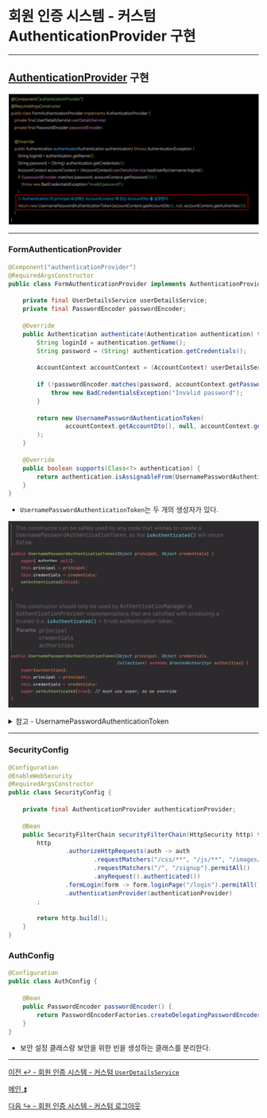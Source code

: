 # 회원 인증 시스템 - 커스텀 AuthenticationProvider 구현

---

## [AuthenticationProvider](https://github.com/genesis12345678/TIL/blob/main/Spring/security/AuthenticationArchitecture/AuthenticationProvider.md) 구현

![img.png](image/img.png)

---

### FormAuthenticationProvider

```java
@Component("authenticationProvider")
@RequiredArgsConstructor
public class FormAuthenticationProvider implements AuthenticationProvider {

    private final UserDetailsService userDetailsService;
    private final PasswordEncoder passwordEncoder;

    @Override
    public Authentication authenticate(Authentication authentication) throws AuthenticationException {
        String loginId = authentication.getName();
        String password = (String) authentication.getCredentials();

        AccountContext accountContext = (AccountContext) userDetailsService.loadUserByUsername(loginId);

        if (!passwordEncoder.matches(password, accountContext.getPassword())) {
            throw new BadCredentialsException("Invalid password");
        }

        return new UsernamePasswordAuthenticationToken(
                accountContext.getAccountDto(), null, accountContext.getAuthorities()
        );
    }

    @Override
    public boolean supports(Class<?> authentication) {
        return authentication.isAssignableFrom(UsernamePasswordAuthenticationToken.class);
    }
}
```

- `UsernamePasswordAuthenticationToken`는 두 개의 생성자가 있다.

![img_3.png](image/img_3.png)

<details>
    <summary> 참고 - UsernamePasswordAuthenticationToken</summary>

**폼 인증 과정**

![img_1.png](image/img_1.png)

1. 사용자가 `username`과 `password`를 제출하면 **UsernamePasswordAuthenticationFilter**는 `HttpServletRequest`에서 `username`과 `password`를 추출하여 
    인증 유형(`Authentication`)인 `UsernamePasswordAuthenticationToken`을 생성한다.
2. `UsernamePasswordAuthenticationToken` 이 인증을 위해 [AuthenticationManager](https://github.com/genesis12345678/TIL/blob/main/Spring/security/AuthenticationArchitecture/AuthenticationManager.md) 에게 전달된다.
    `AuthenticationManager`의 세부 사항은 사용자 정보가 저장되는 방식에 따라 달라진다.
3. 인증에 실패했을 때
   1. `SecurityContextHolder`가 지워진다.
   2. `RememberMeServices.loginFail`이 호출된다. 기억하기 인증을 구성하지 않은 경우에는 아무런 작업도 수행되지 않는다.
   3. `AuthenticationFailureHandler`가 호출된다.
4. 인증에 성공했을 때
   1. `SessionAuthenticationStrategy`에 새 로그인이 통보된다.
   2. `Authentication`이 `SecurityContextHolder`에 저장된다.
   3. `RememberMeServices.loginSuccess`이 호출된다. 기억하기 인증을 구성하지 않은 경우에는 아무런 작업도 수행되지 않는다.
   4. `ApplicationEventPublisher`는 **InteractiveAuthenticationSuccessEvent**를 발행한다.
   5. `AuthenticationSuccessHandler`가 호출된다. 일반적으로 로그인 페이지로 리다이렉션 할 때 **ExceptionTranslationFilter**에 의해 저장된 요청으로 리다이렉션 되는 `SimpleUrlAuthenticationSuccessHandler`이다.

![img_2.png](image/img_2.png)

> [참고 - 스프링 공식 문서](https://docs.spring.io/spring-security/reference/servlet/authentication/passwords/form.html)
</details>

---

### SecurityConfig

```java
@Configuration
@EnableWebSecurity
@RequiredArgsConstructor
public class SecurityConfig {

    private final AuthenticationProvider authenticationProvider;

    @Bean
    public SecurityFilterChain securityFilterChain(HttpSecurity http) throws Exception {
        http
                .authorizeHttpRequests(auth -> auth
                        .requestMatchers("/css/**", "/js/**", "/images/**", "/webjars/**", "/favicon.*", "/*/icon-*").permitAll() //정적 자원 관리
                        .requestMatchers("/", "/signup").permitAll()
                        .anyRequest().authenticated())
                .formLogin(form -> form.loginPage("/login").permitAll()) //커스텀 로그인 페이지
                .authenticationProvider(authenticationProvider)
        ;

        return http.build();
    }
}
```

### AuthConfig

```java
@Configuration
public class AuthConfig {

    @Bean
    public PasswordEncoder passwordEncoder() {
        return PasswordEncoderFactories.createDelegatingPasswordEncoder();
    }
}
```
- 보안 설정 클래스랑 보안을 위한 빈을 생성하는 클래스를 분리한다.

---

[이전 ↩️ - 회원 인증 시스템 - 커스텀 `UserDetailsService`]()

[메인 ⏫](https://github.com/genesis12345678/TIL/blob/main/Spring/security/main.md)

[다음 ↪️ - 회원 인증 시스템 - 커스텀 로그아웃]()